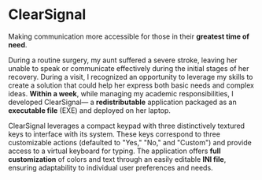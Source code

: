 # ClearSignal

Making communication more accessible for those in their **greatest time of need**.

During a routine surgery, my aunt suffered a severe stroke, leaving her unable to speak or communicate effectively during the initial stages of her recovery. During a visit, I recognized an opportunity to leverage my skills to create a solution that could help her express both basic needs and complex ideas. **Within a week**, while managing my academic responsibilities, I developed ClearSignal— a **redistributable** application packaged as an **executable file** (EXE) and deployed on her laptop.

ClearSignal leverages a compact keypad with three distinctively textured keys to interface with its system. These keys correspond to three customizable actions (defaulted to "Yes," "No," and "Custom") and provide access to a virtual keyboard for typing. The application offers **full customization** of colors and text through an easily editable **INI file**, ensuring adaptability to individual user preferences and needs.



